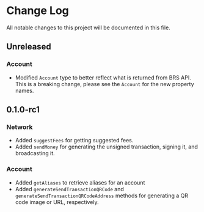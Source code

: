 # Change Log
All notable changes to this project will be documented in this file.


## Unreleased
### Account
- Modified `Account` type to better reflect what is returned from BRS API. This is a breaking change, please see the `Account` for the new property names.  

## 0.1.0-rc1
### Network
- Added `suggestFees` for getting suggested fees.
- Added `sendMoney` for generating the unsigned transaction, signing it, and broadcasting it.

### Account
- Added `getAliases` to retrieve aliases for an account
- Added `generateSendTransactionQRCode` and `generateSendTransactionQRCodeAddress` methods for generating a QR code image or URL, respectively.